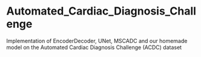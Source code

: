 # Automated_Cardiac_Diagnosis_Challenge
Implementation of EncoderDecoder, UNet, MSCADC and our homemade model on the Automated Cardiac Diagnosis Challenge (ACDC) dataset
